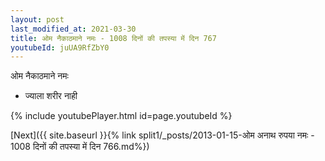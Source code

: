 ```yaml
---
layout: post
last_modified_at: 2021-03-30
title: ओम नैकाठमाने नमः - 1008 दिनों की तपस्या में दिन 767
youtubeId: juUA9RfZbY0
---
```

 
 
 ओम नैकाठमाने नमः  
 
 -  ज्याला शरीर नाही 
 
  
 
  
 
 
 
 
 
 


{% include youtubePlayer.html id=page.youtubeId %}
 
[Next]({{ site.baseurl }}{% link  split1/_posts/2013-01-15-ओम अनाथ रुपया नमः - 1008 दिनों की तपस्या में दिन 766.md%})
 
